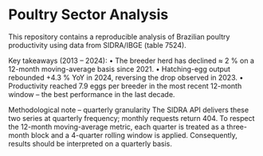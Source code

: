 # Poultry Sector Analysis 

This repository contains a reproducible analysis of Brazilian poultry productivity using data from SIDRA/IBGE (table 7524).

Key takeaways (2013 – 2024):
• The breeder herd has declined ≈ 2 % on a 12-month moving-average basis since 2021.
• Hatching-egg output rebounded +4.3 % YoY in 2024, reversing the drop observed in 2023.
• Productivity reached 7.9 eggs per breeder in the most recent 12-month window – the best performance in the last decade.

Methodological note – quarterly granularity
The SIDRA API delivers these two series at quarterly frequency; monthly requests return 404. To respect the 12-month moving-average metric, each quarter is treated as a three-month block and a 4-quarter rolling window is applied. Consequently, results should be interpreted on a quarterly basis.

